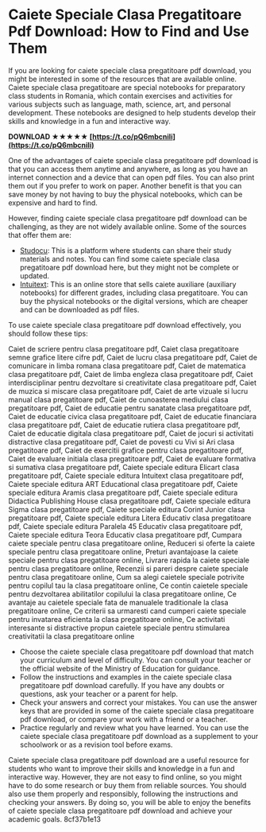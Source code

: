 # Caiete Speciale Clasa Pregatitoare Pdf Download: How to Find and Use Them
 
If you are looking for caiete speciale clasa pregatitoare pdf download, you might be interested in some of the resources that are available online. Caiete speciale clasa pregatitoare are special notebooks for preparatory class students in Romania, which contain exercises and activities for various subjects such as language, math, science, art, and personal development. These notebooks are designed to help students develop their skills and knowledge in a fun and interactive way.
 
**DOWNLOAD ★★★★★ [https://t.co/pQ6mbcniIi](https://t.co/pQ6mbcniIi)**


 
One of the advantages of caiete speciale clasa pregatitoare pdf download is that you can access them anytime and anywhere, as long as you have an internet connection and a device that can open pdf files. You can also print them out if you prefer to work on paper. Another benefit is that you can save money by not having to buy the physical notebooks, which can be expensive and hard to find.
 
However, finding caiete speciale clasa pregatitoare pdf download can be challenging, as they are not widely available online. Some of the sources that offer them are:
 
- [Studocu](https://www.studocu.com/ro/document/universitatea-alexandru-ioan-cuza-din-iasi/psihologia-educatiei/459118925-caiete-speciale-clasa-pregatitoare-pdf-168-pdf/29620707): This is a platform where students can share their study materials and notes. You can find some caiete speciale clasa pregatitoare pdf download here, but they might not be complete or updated.
- [Intuitext](https://www.intuitext.ro/caiete-auxiliare-scolare/clasa-pregatitoare): This is an online store that sells caiete auxiliare (auxiliary notebooks) for different grades, including clasa pregatitoare. You can buy the physical notebooks or the digital versions, which are cheaper and can be downloaded as pdf files.

To use caiete speciale clasa pregatitoare pdf download effectively, you should follow these tips:
 
Caiet de scriere pentru clasa pregatitoare pdf,  Caiet clasa pregatitoare semne grafice litere cifre pdf,  Caiet de lucru clasa pregatitoare pdf,  Caiet de comunicare in limba romana clasa pregatitoare pdf,  Caiet de matematica clasa pregatitoare pdf,  Caiet de limba engleza clasa pregatitoare pdf,  Caiet interdisciplinar pentru dezvoltare si creativitate clasa pregatitoare pdf,  Caiet de muzica si miscare clasa pregatitoare pdf,  Caiet de arte vizuale si lucru manual clasa pregatitoare pdf,  Caiet de cunoasterea mediului clasa pregatitoare pdf,  Caiet de educatie pentru sanatate clasa pregatitoare pdf,  Caiet de educatie civica clasa pregatitoare pdf,  Caiet de educatie financiara clasa pregatitoare pdf,  Caiet de educatie rutiera clasa pregatitoare pdf,  Caiet de educatie digitala clasa pregatitoare pdf,  Caiet de jocuri si activitati distractive clasa pregatitoare pdf,  Caiet de povesti cu Vivi si Ari clasa pregatitoare pdf,  Caiet de exercitii grafice pentru clasa pregatitoare pdf,  Caiet de evaluare initiala clasa pregatitoare pdf,  Caiet de evaluare formativa si sumativa clasa pregatitoare pdf,  Caiete speciale editura Elicart clasa pregatitoare pdf,  Caiete speciale editura Intuitext clasa pregatitoare pdf,  Caiete speciale editura ART Educational clasa pregatitoare pdf,  Caiete speciale editura Aramis clasa pregatitoare pdf,  Caiete speciale editura Didactica Publishing House clasa pregatitoare pdf,  Caiete speciale editura Sigma clasa pregatitoare pdf,  Caiete speciale editura Corint Junior clasa pregatitoare pdf,  Caiete speciale editura Litera Educativ clasa pregatitoare pdf,  Caiete speciale editura Paralela 45 Educativ clasa pregatitoare pdf,  Caiete speciale editura Teora Educativ clasa pregatitoare pdf,  Cumpara caiete speciale pentru clasa pregatitoare online,  Reduceri si oferte la caiete speciale pentru clasa pregatitoare online,  Preturi avantajoase la caiete speciale pentru clasa pregatitoare online,  Livrare rapida la caiete speciale pentru clasa pregatitoare online,  Recenzii si pareri despre caiete speciale pentru clasa pregatitoare online,  Cum sa alegi caietele speciale potrivite pentru copilul tau la clasa pregatitoare online,  Ce contin caietele speciale pentru dezvoltarea abilitatilor copilului la clasa pregatitoare online,  Ce avantaje au caietele speciale fata de manualele traditionale la clasa pregatitoare online,  Ce criterii sa urmaresti cand cumperi caiete speciale pentru invatarea eficienta la clasa pregatitoare online,  Ce activitati interesante si distractive propun caietele speciale pentru stimularea creativitatii la clasa pregatitoare online

- Choose the caiete speciale clasa pregatitoare pdf download that match your curriculum and level of difficulty. You can consult your teacher or the official website of the Ministry of Education for guidance.
- Follow the instructions and examples in the caiete speciale clasa pregatitoare pdf download carefully. If you have any doubts or questions, ask your teacher or a parent for help.
- Check your answers and correct your mistakes. You can use the answer keys that are provided in some of the caiete speciale clasa pregatitoare pdf download, or compare your work with a friend or a teacher.
- Practice regularly and review what you have learned. You can use the caiete speciale clasa pregatitoare pdf download as a supplement to your schoolwork or as a revision tool before exams.

Caiete speciale clasa pregatitoare pdf download are a useful resource for students who want to improve their skills and knowledge in a fun and interactive way. However, they are not easy to find online, so you might have to do some research or buy them from reliable sources. You should also use them properly and responsibly, following the instructions and checking your answers. By doing so, you will be able to enjoy the benefits of caiete speciale clasa pregatitoare pdf download and achieve your academic goals.
 8cf37b1e13
 
